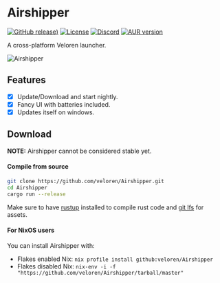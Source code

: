 # Airshipper

[![GitHub release)](https://img.shields.io/github/v/release/veloren/airshipper?include_prereleases)](https://github.com/veloren/Airshipper/releases) [![License](https://img.shields.io/github/license/veloren/airshipper?color=blue)](https://github.com/veloren/Airshipper/blob/master/LICENSE) [![Discord](https://img.shields.io/discord/449602562165833758?label=discord)](https://discord.gg/rvbW3Z4) [![AUR version](https://img.shields.io/aur/version/airshipper?label=AUR)](https://aur.archlinux.org/packages/airshipper/)

A cross-platform Veloren launcher.

![Airshipper](https://camo.githubusercontent.com/71dfc8bb095129c57a7d2c29ff7d50bba4c91e67fef84c2e6ef93be7efb1e02a/68747470733a2f2f7777772e736f6e6774726f6e69782e636f6d2f616972736869707065722d302e342e302e676966)

## Features

- [x] Update/Download and start nightly.
- [x] Fancy UI with batteries included.
- [x] Updates itself on windows.

## Download

**NOTE:** Airshipper cannot be considered stable yet.

#### Compile from source

```bash
git clone https://github.com/veloren/Airshipper.git
cd Airshipper
cargo run --release
```

Make sure to have [rustup](https://rustup.rs/) installed to compile rust code and [git lfs](https://book.veloren.net/contributors/development-tools.html#git-lfs) for assets.

#### For NixOS users

You can install Airshipper with:
- Flakes enabled Nix: `nix profile install github:veloren/Airshipper`
- Flakes disabled Nix: `nix-env -i -f "https://github.com/veloren/Airshipper/tarball/master"`